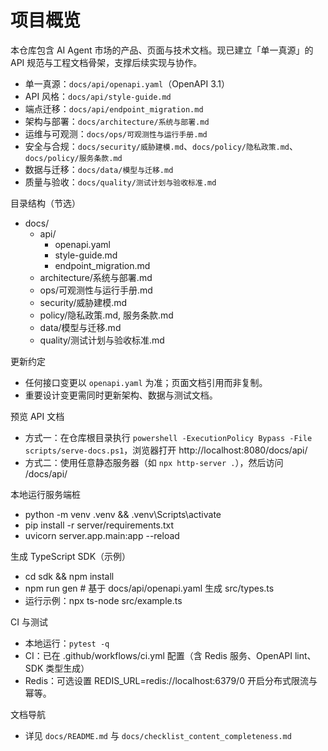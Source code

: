 ﻿# 项目概览

本仓库包含 AI Agent 市场的产品、页面与技术文档。现已建立「单一真源」的 API 规范与工程文档骨架，支撑后续实现与协作。

- 单一真源：`docs/api/openapi.yaml`（OpenAPI 3.1）
- API 风格：`docs/api/style-guide.md`
- 端点迁移：`docs/api/endpoint_migration.md`
- 架构与部署：`docs/architecture/系统与部署.md`
- 运维与可观测：`docs/ops/可观测性与运行手册.md`
- 安全与合规：`docs/security/威胁建模.md`、`docs/policy/隐私政策.md`、`docs/policy/服务条款.md`
- 数据与迁移：`docs/data/模型与迁移.md`
- 质量与验收：`docs/quality/测试计划与验收标准.md`

目录结构（节选）

- docs/
  - api/
    - openapi.yaml
    - style-guide.md
    - endpoint_migration.md
  - architecture/系统与部署.md
  - ops/可观测性与运行手册.md
  - security/威胁建模.md
  - policy/隐私政策.md, 服务条款.md
  - data/模型与迁移.md
  - quality/测试计划与验收标准.md

更新约定
- 任何接口变更以 `openapi.yaml` 为准；页面文档引用而非复制。
- 重要设计变更需同时更新架构、数据与测试文档。

预览 API 文档
- 方式一：在仓库根目录执行 `powershell -ExecutionPolicy Bypass -File scripts/serve-docs.ps1`，浏览器打开 http://localhost:8080/docs/api/
- 方式二：使用任意静态服务器（如 `npx http-server .`），然后访问 /docs/api/

本地运行服务端桩
- python -m venv .venv && .venv\Scripts\activate
- pip install -r server/requirements.txt
- uvicorn server.app.main:app --reload

生成 TypeScript SDK（示例）
- cd sdk && npm install
- npm run gen  # 基于 docs/api/openapi.yaml 生成 src/types.ts
- 运行示例：npx ts-node src/example.ts

CI 与测试
- 本地运行：`pytest -q`
- CI：已在 .github/workflows/ci.yml 配置（含 Redis 服务、OpenAPI lint、SDK 类型生成）
- Redis：可选设置 REDIS_URL=redis://localhost:6379/0 开启分布式限流与幂等。

文档导航
- 详见 `docs/README.md` 与 `docs/checklist_content_completeness.md`
